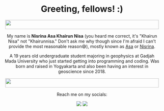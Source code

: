 <h1 align="center">Greeting, fellows! :)</h1>

<p align="center">
   <img width="500" height="30" src="https://user-images.githubusercontent.com/90676575/185949644-85cab3f6-dfa9-463d-a897-09638f000764.jpeg"
        </p>

<p align="center">My name is <b>Nisrina Asa Khairun Nisa</b> (you heard me correct, it's "Khairun Nisa" not "Khairunnisa." Don't ask me why though since I'm afraid I can't provide the most reasonable reason😅), mostly known as <ins>Asa</ins> or <ins>Nisrina</ins>. 
</p>
<p align="center">A 19 years old undergraduate student majoring in geophysics at Gadjah Mada University who just started getting into programming and coding. Was born and raised in Yogyakarta and also been having an interest in geoscience since 2018. 
</p>

  <p align="center">
  <img width="500" height="30" src="https://user-images.githubusercontent.com/90676575/185954802-c9058cfd-b776-47c3-972c-31f53ff77da3.jpeg"
       </p>
       
<p align="center">Reach me on my socials:</p>
<div>
<p align="center">
<a href="https://www.instagram.com/nisrinaasa1" target="_blank"><img src="https://img.shields.io/badge/Instagram-E4405F?style=for-the-badge&logo=instagram&logoColor=white" target="_blank"></a>
<a href="mailto:nisrina.asa2003@mail.ugm.ac.id"><img src="https://img.shields.io/badge/Gmail-D14836?style=for-the-badge&logo=gmail&logoColor=white" target="_blank"></a>
  </p>
  
